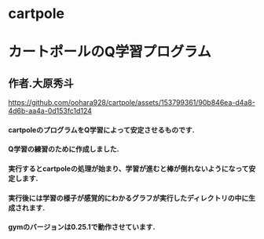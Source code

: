 # cartpole
# カートポールのQ学習プログラム
## 作者.大原秀斗

https://github.com/oohara928/cartpole/assets/153799361/90b846ea-d4a8-4d6b-aa4a-0d153fc1d124


#### cartpoleのプログラムをQ学習によって安定させるものです.
#### Q学習の練習のために作成しました.
#### 実行するとcartpoleの処理が始まり、学習が進むと棒が倒れないようになって安定します.
#### 実行後には学習の様子が感覚的にわかるグラフが実行したディレクトリの中に生成されます.
#### gymのバージョンは0.25.1で動作させています.
